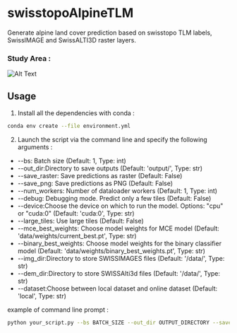# swisstopoAlpineTLM
Generate alpine land cover prediction based on swisstopo TLM labels, SwissIMAGE and SwissALTI3D raster layers.

### Study Area :
![Alt Text](data/shp/grid_area_above_200m/grid_area_above2000m.PNG)

## Usage

1. Install all the dependencies with conda :

```bash
conda env create --file environment.yml
```

2. Launch the script via the command line and specify the following arguments :

- --bs: Batch size (Default: 1, Type: int)
- --out_dir:Directory to save outputs (Default: 'output/', Type: str)
- --save_raster: Save predictions as raster (Default: False)
- --save_png: Save predictions as PNG (Default: False)
- --num_workers: Number of dataloader workers (Default: 1, Type: int)
- --debug: Debugging mode. Predict only a few tiles (Default: False)
- --device:Choose the device on which to run the model. Options: "cpu" or "cuda:0" (Default: 'cuda:0', Type: str)
- --large_tiles: Use large tiles (Default: False)
- --mce_best_weights: Choose model weights for MCE model (Default: 'data/weights/current_best.pt', Type: str)
- --binary_best_weights: Choose model weights for the binary classifier model (Default: 'data/weights/binary_best_weights.pt', Type: str)
- --img_dir:Directory to store SWISSIMAGES files (Default: '/data/', Type: str)
- --dem_dir:Directory to store SWISSAlti3d files (Default: '/data/', Type: str)
- --dataset:Choose between local dataset and online dataset (Default: 'local', Type: str)

example of command line prompt : 
```bash
python your_script.py --bs BATCH_SIZE --out_dir OUTPUT_DIRECTORY --save_raster --save_png --num_workers NUM_WORKERS --debug --device DEVICE --large_tiles --mce_best_weights MCE_WEIGHTS --binary_best_weights BINARY_WEIGHTS --img_dir IMAGE_DIRECTORY --dem_dir DEM_DIRECTORY --dataset DATASET
```